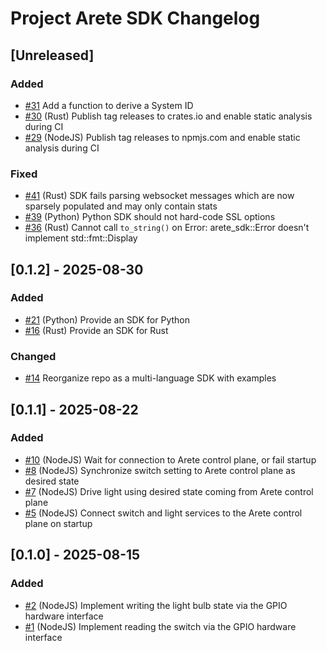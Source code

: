 # Project Arete SDK Changelog

## [Unreleased]
### Added
- [#31](https://github.com/project-arete/sdk/issues/31) Add a function to derive a System ID
- [#30](https://github.com/project-arete/sdk/issues/30) (Rust) Publish tag releases to crates.io and enable static analysis during CI
- [#29](https://github.com/project-arete/sdk/issues/29) (NodeJS) Publish tag releases to npmjs.com and enable static analysis during CI

### Fixed
- [#41](https://github.com/project-arete/sdk/issues/41) (Rust) SDK fails parsing websocket messages which are now sparsely populated and may only contain stats
- [#39](https://github.com/project-arete/sdk/issues/39) (Python) Python SDK should not hard-code SSL options
- [#36](https://github.com/project-arete/sdk/issues/36) (Rust) Cannot call `to_string()` on Error: arete_sdk::Error doesn't implement std::fmt::Display

## [0.1.2] - 2025-08-30
### Added
- [#21](https://github.com/project-arete/sdk/issues/21) (Python) Provide an SDK for Python
- [#16](https://github.com/project-arete/sdk/issues/16) (Rust) Provide an SDK for Rust

### Changed
- [#14](https://github.com/project-arete/sdk/issues/14) Reorganize repo as a multi-language SDK with examples

## [0.1.1] - 2025-08-22
### Added
- [#10](https://github.com/project-arete/sdk/issues/10) (NodeJS) Wait for connection to Arete control plane, or fail startup
- [#8](https://github.com/project-arete/sdk/issues/8) (NodeJS) Synchronize switch setting to Arete control plane as desired state
- [#7](https://github.com/project-arete/sdk/issues/7) (NodeJS) Drive light using desired state coming from Arete control plane
- [#5](https://github.com/project-arete/sdk/issues/5) (NodeJS) Connect switch and light services to the Arete control plane on startup

## [0.1.0] - 2025-08-15
### Added
- [#2](https://github.com/project-arete/sdk/issues/2) (NodeJS) Implement writing the light bulb state via the GPIO hardware interface
- [#1](https://github.com/project-arete/sdk/issues/1) (NodeJS) Implement reading the switch via the GPIO hardware interface
